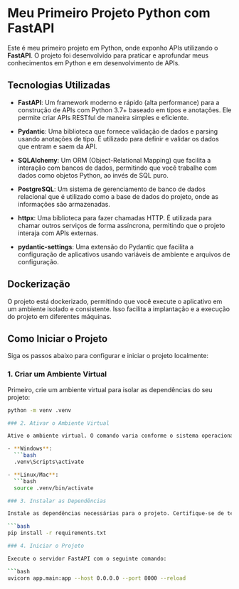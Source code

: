 # Meu Primeiro Projeto Python com FastAPI

Este é meu primeiro projeto em Python, onde exponho APIs utilizando o **FastAPI**. O projeto foi desenvolvido para praticar e aprofundar meus conhecimentos em Python e em desenvolvimento de APIs.

## Tecnologias Utilizadas

- **FastAPI**: Um framework moderno e rápido (alta performance) para a construção de APIs com Python 3.7+ baseado em tipos e anotações. Ele permite criar APIs RESTful de maneira simples e eficiente.
  
- **Pydantic**: Uma biblioteca que fornece validação de dados e parsing usando anotações de tipo. É utilizado para definir e validar os dados que entram e saem da API.

- **SQLAlchemy**: Um ORM (Object-Relational Mapping) que facilita a interação com bancos de dados, permitindo que você trabalhe com dados como objetos Python, ao invés de SQL puro.

- **PostgreSQL**: Um sistema de gerenciamento de banco de dados relacional que é utilizado como a base de dados do projeto, onde as informações são armazenadas.

- **httpx**: Uma biblioteca para fazer chamadas HTTP. É utilizada para chamar outros serviços de forma assíncrona, permitindo que o projeto interaja com APIs externas.

- **pydantic-settings**: Uma extensão do Pydantic que facilita a configuração de aplicativos usando variáveis de ambiente e arquivos de configuração.

## Dockerização

O projeto está dockerizado, permitindo que você execute o aplicativo em um ambiente isolado e consistente. Isso facilita a implantação e a execução do projeto em diferentes máquinas.

## Como Iniciar o Projeto

Siga os passos abaixo para configurar e iniciar o projeto localmente:

### 1. Criar um Ambiente Virtual

Primeiro, crie um ambiente virtual para isolar as dependências do seu projeto:

```bash
python -m venv .venv

### 2. Ativar o Ambiente Virtual

Ative o ambiente virtual. O comando varia conforme o sistema operacional:

- **Windows**:
  ```bash
  .venv\Scripts\activate

- **Linux/Mac**:
  ```bash
  source .venv/bin/activate

### 3. Instalar as Dependências

Instale as dependências necessárias para o projeto. Certifique-se de ter um arquivo `requirements.txt` com as bibliotecas necessárias:

```bash
pip install -r requirements.txt

### 4. Iniciar o Projeto

Execute o servidor FastAPI com o seguinte comando:

```bash
uvicorn app.main:app --host 0.0.0.0 --port 8000 --reload
